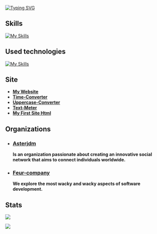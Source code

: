 [![Typing SVG](https://readme-typing-svg.demolab.com?font=ubuntu&weight=900&size=60&pause=1000&color=F7F7F7&width=900&height=90&lines=My+name+is+Vital;I+have+300IQ;I'm+a+genius;Visit+my+website;Why+you+still+read%3F)](https://rmbi.ch/vital/)

## Skills

 [![My Skills](https://skillicons.dev/icons?i=html,css,js,md)](https://github.com/Vital-Vuillaume)

## Used technologies

 [![My Skills](https://skillicons.dev/icons?i=linux,vscode,git)](https://github.com/Vital-Vuillaume)

## Site

 - [**My Website**](https://rmbi.ch/vital/)
 - [**Time-Converter**](https://rmbi.ch/vital/time-converter/)
 - [**Uppercase-Converter**](https://rmbi.ch/vital/uppercase-converter/)
 - [**Text-Meter**](https://rmbi.ch/vital/text-meter/)
 - [**My First Site Html**](https://rmbi.ch/vital/mfsh/)

## Organizations

 - ### [Asterjdm](https://github.com/asterjdm)
   
   **Is an organization passionate about creating an innovative social network that aims to connect individuals worldwide.**
 
 - ### [Feur-company](https://github.com/Feur-company)
   
   **We explore the most wacky and wacky aspects of software development.**

## Stats

 [![](http://github-profile-summary-cards.vercel.app/api/cards/repos-per-language?username=Vital-Vuillaume&theme=dracula)](https://github.com/Vital-Vuillaume)
 
 
 [![](https://visitcount.itsvg.in/api?id=Vital-Vuillaume&icon=6&color=0)](https://github.com/Vital-Vuillaume)
